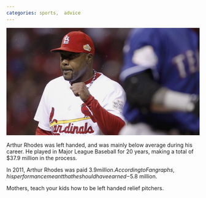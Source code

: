 ```yaml
---
categories: sports,  advice
---
```


![arthurrhodes](https://raw.githubusercontent.com/muneer78/muneer78.github.io/master/images/arthurrhodes.png)

Arthur Rhodes was left handed, and was mainly below average during his career. He played in Major League Baseball for 20 years, making a total of $37.9 million in the process.

In 2011, Arthur Rhodes was paid $3.9 million. According to Fangraphs, his performance meant that he should have earned -$5.8 million.

Mothers, teach your kids how to be left handed relief pitchers.


